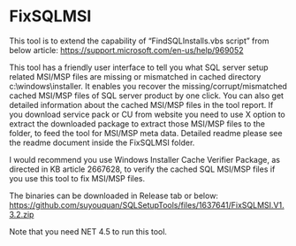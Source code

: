 # FixSQLMSI

This tool is to extend the capability of “FindSQLInstalls.vbs script” from below article:
https://support.microsoft.com/en-us/help/969052

This tool has a friendly user interface to tell you what SQL server setup related MSI/MSP files are missing or mismatched in cached directory c:\windows\installer. It enables you recover the missing/corrupt/mismatched cached MSI/MSP files of SQL server product by one click. You can also get detailed information about the cached MSI/MSP files in the tool report. If you download service pack or CU from website you need to use X option to extract the downloaded package to extract those MSI/MSP files to the folder, to feed the tool for MSI/MSP meta data. Detailed readme please see the readme document inside the  FixSQLMSI folder.

I would recommend you  use Windows Installer Cache Verifier Package, as directed in KB article 2667628, to verify the cached SQL MSI/MSP files if you use this tool to fix MSI/MSP files.

The binaries can be downloaded in Release tab or below:
https://github.com/suyouquan/SQLSetupTools/files/1637641/FixSQLMSI.V1.3.2.zip

Note that you need NET 4.5 to run this tool.

